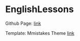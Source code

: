# EnglishLessons

Github Page: [link](https://rmaqueda.github.io/EnglishLessons/)

Template: Mmistakes Theme [link](https://mmistakes.github.io/minimal-mistakes/docs/configuration/)
